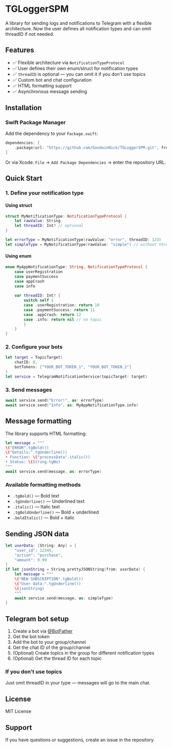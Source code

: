 # TGLoggerSPM

A library for sending logs and notifications to Telegram with a flexible architecture. Now the user defines all notification types and can omit threadID if not needed.

## Features

- ✅ Flexible architecture via `NotificationTypeProtocol`
- ✅ User defines their own enum/struct for notification types
- ✅ `threadID` is optional — you can omit it if you don't use topics
- ✅ Custom bot and chat configuration
- ✅ HTML formatting support
- ✅ Asynchronous message sending

## Installation

### Swift Package Manager

Add the dependency to your `Package.swift`:

```swift
dependencies: [
    .package(url: "https://github.com/GoodwinNick/TGLoggerSPM.git", from: "1.0.0")
]
```

Or via Xcode: `File` → `Add Package Dependencies` → enter the repository URL.

## Quick Start

### 1. Define your notification type

#### Using struct

```swift
struct MyNotificationType: NotificationTypeProtocol {
    let rawValue: String
    let threadID: Int? // optional
}

let errorType = MyNotificationType(rawValue: "error", threadID: 123)
let simpleType = MyNotificationType(rawValue: "simple") // without threadID
```

#### Using enum

```swift
enum MyAppNotificationType: String, NotificationTypeProtocol {
    case userRegistration
    case paymentSuccess
    case appCrash
    case info
    
    var threadID: Int? {
        switch self {
        case .userRegistration: return 10
        case .paymentSuccess: return 11
        case .appCrash: return 12
        case .info: return nil // no topic
        }
    }
}
```

### 2. Configure your bots

```swift
let target = TopicTarget(
    chatID: 0,
    botTokens: ["YOUR_BOT_TOKEN_1", "YOUR_BOT_TOKEN_2"]
)
let service = TelegramNotificationService(topicTarget: target)
```

### 3. Send messages

```swift
await service.send("Error!", as: errorType)
await service.send("Info", as: MyAppNotificationType.info)
```

## Message formatting

The library supports HTML formatting:

```swift
let message = """
\("ERROR".tgBold())
\("Details:".tgUnderline())
• Function: \("processData".italic())
• Status: \(String.tgNo)
"""
await service.send(message, as: errorType)
```

### Available formatting methods

- `.tgBold()` — Bold text
- `.tgUnderline()` — Underlined text
- `.italic()` — Italic text
- `.tgBoldUnderline()` — Bold + underlined
- `.boldItalic()` — Bold + italic

## Sending JSON data

```swift
let userData: [String: Any] = [
    "user_id": 12345,
    "action": "purchase",
    "amount": 9.99
]
if let jsonString = String.prettyJSONString(from: userData) {
    let message = """
    \("NEW SUBSCRIPTION".tgBold())
    \("User data:".tgUnderline())
    \(jsonString)
    """
    await service.send(message, as: simpleType)
}
```

## Telegram bot setup

1. Create a bot via [@BotFather](https://t.me/botfather)
2. Get the bot token
3. Add the bot to your group/channel
4. Get the chat ID of the group/channel
5. (Optional) Create topics in the group for different notification types
6. (Optional) Get the thread ID for each topic

### If you don't use topics
Just omit threadID in your type — messages will go to the main chat.

## License

MIT License

## Support

If you have questions or suggestions, create an issue in the repository. 